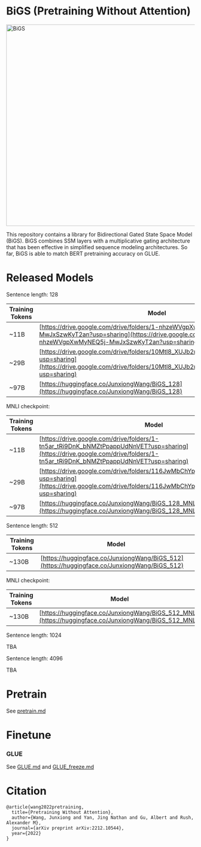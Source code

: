 # BiGS (Pretraining Without Attention)

<img width="537" alt="BiGS" src="https://user-images.githubusercontent.com/16102460/221464744-06b6538a-7e84-4c95-909f-239eab1dba71.png">

This repository contains a library for Bidirectional Gated State Space Model (BiGS). BiGS combines SSM layers with a multiplicative gating architecture that has been effective in simplified sequence modeling architectures. So far,  BiGS is able to match BERT pretraining accuracy on GLUE.

# Released Models

Sentence length: 128

|**Training Tokens**|**Model**|
|----------|----------|
|~11B|[https://drive.google.com/drive/folders/1-nhzeWVgpXwMyNEQ5j-MwJxSzwKyT2an?usp=sharing](https://drive.google.com/drive/folders/1-nhzeWVgpXwMyNEQ5j-MwJxSzwKyT2an?usp=sharing)
|~29B|[https://drive.google.com/drive/folders/10Mtl8_XUJb2mmHLyRC9x1wltdIWy6aaP?usp=sharing](https://drive.google.com/drive/folders/10Mtl8_XUJb2mmHLyRC9x1wltdIWy6aaP?usp=sharing)
|~97B|[https://huggingface.co/JunxiongWang/BiGS_128](https://huggingface.co/JunxiongWang/BiGS_128)

MNLI checkpoint:

|**Training Tokens**|**Model**|
|----------|----------|
|~11B|[https://drive.google.com/drive/folders/1-tn5ar_tRi9DnK_bNMZtPpappUdNnVET?usp=sharing](https://drive.google.com/drive/folders/1-tn5ar_tRi9DnK_bNMZtPpappUdNnVET?usp=sharing)
|~29B|[https://drive.google.com/drive/folders/116JwMbChYp9tBuPTz5jbiaulhXrXt1P2?usp=sharing](https://drive.google.com/drive/folders/116JwMbChYp9tBuPTz5jbiaulhXrXt1P2?usp=sharing)
|~97B|[https://huggingface.co/JunxiongWang/BiGS_128_MNLI](https://huggingface.co/JunxiongWang/BiGS_128_MNLI)

Sentence length: 512

|**Training Tokens**|**Model**|
|----------|----------|
|~130B|[https://huggingface.co/JunxiongWang/BiGS_512](https://huggingface.co/JunxiongWang/BiGS_512)

MNLI checkpoint:

|**Training Tokens**|**Model**|
|----------|----------|
|~130B|[https://huggingface.co/JunxiongWang/BiGS_512_MNLI](https://huggingface.co/JunxiongWang/BiGS_512_MNLI)

Sentence length: 1024

TBA

Sentence length: 4096

TBA

# Pretrain

See [pretrain.md](pretrain.md)

# Finetune

### GLUE

See [GLUE.md](GLUE.md) and [GLUE_freeze.md](GLUE_freeze.md)

# Citation

```
@article{wang2022pretraining,
  title={Pretraining Without Attention},
  author={Wang, Junxiong and Yan, Jing Nathan and Gu, Albert and Rush, Alexander M},
  journal={arXiv preprint arXiv:2212.10544},
  year={2022}
}
```